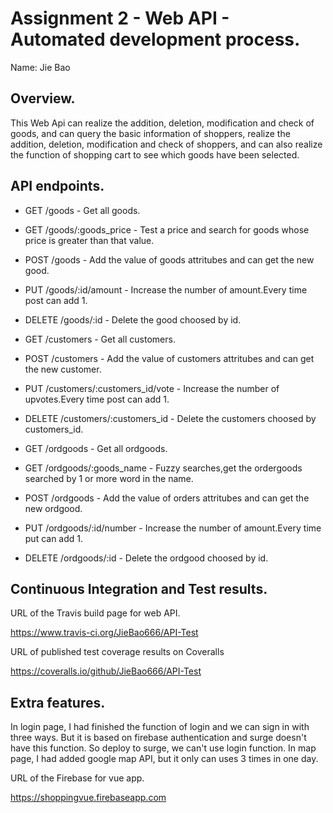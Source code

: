 # Assignment 2 - Web API - Automated development process.

Name: Jie Bao

## Overview.

This Web Api can realize the addition, deletion, modification and check of goods, and can query the basic information of shoppers, realize the addition, deletion, modification and check of shoppers, and can also realize the function of shopping cart to see which goods have been selected.

## API endpoints.
 
 + GET /goods - Get all goods.
 + GET /goods/:goods_price - Test a price and search for goods whose price is greater than that value.
 + POST /goods -  Add the value of goods attritubes and can get the new good.
 + PUT /goods/:id/amount -  Increase the number of amount.Every time post can add 1.
 + DELETE  /goods/:id -  Delete the good choosed by id.
 
 + GET /customers - Get all customers.
 + POST /customers -  Add the value of customers attritubes and can get the new customer.
 + PUT /customers/:customers_id/vote -  Increase the number of upvotes.Every time post can add 1.
 + DELETE  /customers/:customers_id -  Delete the customers choosed by customers_id.
 
  + GET /ordgoods - Get all ordgoods.
  + GET /ordgoods/:goods_name - Fuzzy searches,get the ordergoods searched by 1 or more word in the name.
  + POST /ordgoods - Add the value of orders attritubes and can get the new ordgood.
  + PUT /ordgoods/:id/number - Increase the number of amount.Every time put can add 1.
  + DELETE  /ordgoods/:id -  Delete the ordgood choosed by id.
 
## Continuous Integration and Test results.

URL of the Travis build page for web API.

https://www.travis-ci.org/JieBao666/API-Test

URL of published test coverage results on Coveralls  

https://coveralls.io/github/JieBao666/API-Test

## Extra features.

In login page, I had finished the function of login and we can sign in with three ways. But it is based on firebase authentication and surge doesn't have this function. So deploy to surge, we can't use login function. In map page, I had added google map API, but it only can uses 3 times in one day.

URL of the Firebase for vue app.

https://shoppingvue.firebaseapp.com


